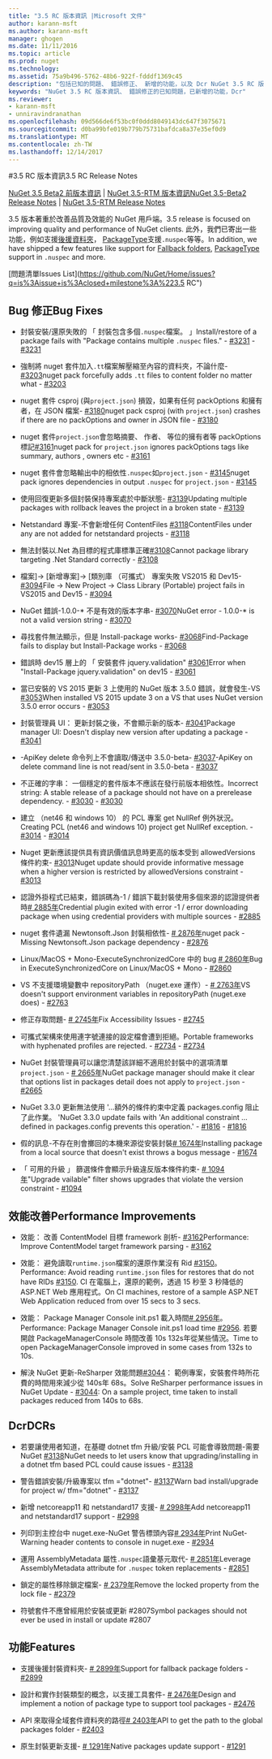 ```yaml
---
title: "3.5 RC 版本資訊 |Microsoft 文件"
author: karann-msft
ms.author: karann-msft
manager: ghogen
ms.date: 11/11/2016
ms.topic: article
ms.prod: nuget
ms.technology: 
ms.assetid: 75a9b496-5762-48b6-922f-fdddf1369c45
description: "包括已知的問題、 錯誤修正、 新增的功能，以及 Dcr NuGet 3.5 RC 版本資訊。"
keywords: "NuGet 3.5 RC 版本資訊、 錯誤修正的已知問題，已新增的功能，Dcr"
ms.reviewer:
- karann-msft
- unniravindranathan
ms.openlocfilehash: 09d566de6f53bc0f0ddd8049143dc647f3075671
ms.sourcegitcommit: d0ba99bfe019b779b75731bafdca8a37e35ef0d9
ms.translationtype: MT
ms.contentlocale: zh-TW
ms.lasthandoff: 12/14/2017
---
```

#<a name="35-rc-release-notes"></a><span data-ttu-id="87128-104">3.5 RC 版本資訊</span><span class="sxs-lookup"><span data-stu-id="87128-104">3.5 RC Release Notes</span></span>

<span data-ttu-id="87128-105">[NuGet 3.5 Beta2 前版本資訊](../release-notes/nuget-3.5-Beta2.md) | [NuGet 3.5-RTM 版本資訊](../release-notes/nuget-3.5-RTM.md)</span><span class="sxs-lookup"><span data-stu-id="87128-105">[NuGet 3.5-Beta2 Release Notes](../release-notes/nuget-3.5-Beta2.md) | [NuGet 3.5-RTM Release Notes](../release-notes/nuget-3.5-RTM.md)</span></span>

<span data-ttu-id="87128-106">3.5 版本著重於改善品質及效能的 NuGet 用戶端。</span><span class="sxs-lookup"><span data-stu-id="87128-106">3.5 release is focused on improving quality and performance of NuGet clients.</span></span> <span data-ttu-id="87128-107">此外，我們已寄出一些功能，例如支援[後援資料夾](https://github.com/NuGet/Home/issues/2899)， [PackageType](https://github.com/NuGet/Home/issues/2476)支援`.nuspec`等等。</span><span class="sxs-lookup"><span data-stu-id="87128-107">In addition, we have shipped a few features like support for [Fallback folders](https://github.com/NuGet/Home/issues/2899), [PackageType](https://github.com/NuGet/Home/issues/2476) support in `.nuspec` and more.</span></span>

[<span data-ttu-id="87128-108">問題清單</span><span class="sxs-lookup"><span data-stu-id="87128-108">Issues List</span></span>](https://github.com/NuGet/Home/issues?q=is%3Aissue+is%3Aclosed+milestone%3A%223.5 RC")

## <a name="bug-fixes"></a><span data-ttu-id="87128-109">Bug 修正</span><span class="sxs-lookup"><span data-stu-id="87128-109">Bug Fixes</span></span>

* <span data-ttu-id="87128-110">封裝安裝/還原失敗的 「 封裝包含多個`.nuspec`檔案。 」</span><span class="sxs-lookup"><span data-stu-id="87128-110">Install/restore of a package fails with "Package contains multiple `.nuspec` files."</span></span><span data-ttu-id="87128-111"> - [#3231](https://github.com/NuGet/Home/issues/3231)</span><span class="sxs-lookup"><span data-stu-id="87128-111"> - [#3231](https://github.com/NuGet/Home/issues/3231)</span></span>

* <span data-ttu-id="87128-112">強制將 nuget 套件加入`.tt`檔案解壓縮至內容的資料夾，不論什麼- [#3203](https://github.com/NuGet/Home/issues/3203)</span><span class="sxs-lookup"><span data-stu-id="87128-112">nuget pack forcefully adds `.tt` files to content folder no matter what - [#3203](https://github.com/NuGet/Home/issues/3203)</span></span>

* <span data-ttu-id="87128-113">nuget 套件 csproj (與`project.json`) 損毀，如果有任何 packOptions 和擁有者，在 JSON 檔案- [#3180](https://github.com/NuGet/Home/issues/3180)</span><span class="sxs-lookup"><span data-stu-id="87128-113">nuget pack csproj (with `project.json`) crashes if there are no packOptions and owner in JSON file - [#3180](https://github.com/NuGet/Home/issues/3180)</span></span>

* <span data-ttu-id="87128-114">nuget 套件`project.json`會忽略摘要、 作者、 等位的擁有者等 packOptions 標記[#3161](https://github.com/NuGet/Home/issues/3161)</span><span class="sxs-lookup"><span data-stu-id="87128-114">nuget pack for `project.json` ignores packOptions tags like summary, authors , owners etc - [#3161](https://github.com/NuGet/Home/issues/3161)</span></span>

* <span data-ttu-id="87128-115">nuget 套件會忽略輸出中的相依性`.nuspec`如`project.json`  -  [#3145](https://github.com/NuGet/Home/issues/3145)</span><span class="sxs-lookup"><span data-stu-id="87128-115">nuget pack ignores dependencies in output `.nuspec` for `project.json` - [#3145](https://github.com/NuGet/Home/issues/3145)</span></span>

* <span data-ttu-id="87128-116">使用回復更新多個封裝保持專案處於中斷狀態- [#3139](https://github.com/NuGet/Home/issues/3139)</span><span class="sxs-lookup"><span data-stu-id="87128-116">Updating multiple packages with rollback leaves the project in a broken state - [#3139](https://github.com/NuGet/Home/issues/3139)</span></span>

* <span data-ttu-id="87128-117">Netstandard 專案-不會新增任何 ContentFiles [#3118](https://github.com/NuGet/Home/issues/3118)</span><span class="sxs-lookup"><span data-stu-id="87128-117">ContentFiles under any are not added for netstandard projects - [#3118](https://github.com/NuGet/Home/issues/3118)</span></span>

* <span data-ttu-id="87128-118">無法封裝以.Net 為目標的程式庫標準正確[#3108](https://github.com/NuGet/Home/issues/3108)</span><span class="sxs-lookup"><span data-stu-id="87128-118">Cannot package library targeting .Net Standard correctly - [#3108](https://github.com/NuGet/Home/issues/3108)</span></span>

* <span data-ttu-id="87128-119">檔案]-> [新增專案]-> [類別庫 （可攜式） 專案失敗 VS2015 和 Dev15- [#3094](https://github.com/NuGet/Home/issues/3094)</span><span class="sxs-lookup"><span data-stu-id="87128-119">File -> New Project -> Class Library (Portable) project fails in VS2015 and Dev15 - [#3094](https://github.com/NuGet/Home/issues/3094)</span></span>

* <span data-ttu-id="87128-120">NuGet 錯誤-1.0.0-* 不是有效的版本字串- [#3070](https://github.com/NuGet/Home/issues/3070)</span><span class="sxs-lookup"><span data-stu-id="87128-120">NuGet error - 1.0.0-* is not a valid version string - [#3070](https://github.com/NuGet/Home/issues/3070)</span></span>

* <span data-ttu-id="87128-121">尋找套件無法顯示，但是 Install-package works- [#3068](https://github.com/NuGet/Home/issues/3068)</span><span class="sxs-lookup"><span data-stu-id="87128-121">Find-Package fails to display but Install-Package works - [#3068](https://github.com/NuGet/Home/issues/3068)</span></span>

* <span data-ttu-id="87128-122">錯誤時 dev15 層上的 「 安裝套件 jquery.validation" [#3061](https://github.com/NuGet/Home/issues/3061)</span><span class="sxs-lookup"><span data-stu-id="87128-122">Error when "Install-Package jquery.validation" on dev15 - [#3061](https://github.com/NuGet/Home/issues/3061)</span></span>

* <span data-ttu-id="87128-123">當已安裝的 VS 2015 更新 3 上使用的 NuGet 版本 3.5.0 錯誤，就會發生-VS [#3053](https://github.com/NuGet/Home/issues/3053)</span><span class="sxs-lookup"><span data-stu-id="87128-123">When installed VS 2015 update 3 on a VS that uses NuGet version 3.5.0 error occurs - [#3053](https://github.com/NuGet/Home/issues/3053)</span></span>

* <span data-ttu-id="87128-124">封裝管理員 UI： 更新封裝之後，不會顯示新的版本- [#3041](https://github.com/NuGet/Home/issues/3041)</span><span class="sxs-lookup"><span data-stu-id="87128-124">Package manager UI: Doesn't display new version after updating a package - [#3041](https://github.com/NuGet/Home/issues/3041)</span></span>

* <span data-ttu-id="87128-125">-ApiKey delete 命令列上不會讀取/傳送中 3.5.0-beta- [#3037](https://github.com/NuGet/Home/issues/3037)</span><span class="sxs-lookup"><span data-stu-id="87128-125">-ApiKey on delete command line is not read/sent in 3.5.0-beta - [#3037](https://github.com/NuGet/Home/issues/3037)</span></span>

* <span data-ttu-id="87128-126">不正確的字串： 一個穩定的套件版本不應該在發行前版本相依性。</span><span class="sxs-lookup"><span data-stu-id="87128-126">Incorrect string: A stable release of a package should not have on a prerelease dependency.</span></span><span data-ttu-id="87128-127"> - [#3030](https://github.com/NuGet/Home/issues/3030)</span><span class="sxs-lookup"><span data-stu-id="87128-127"> - [#3030](https://github.com/NuGet/Home/issues/3030)</span></span>

* <span data-ttu-id="87128-128">建立 （net46 和 windows 10） 的 PCL 專案 get NullRef 例外狀況。</span><span class="sxs-lookup"><span data-stu-id="87128-128">Creating PCL (net46 and windows 10) project get NullRef exception.</span></span><span data-ttu-id="87128-129"> - [#3014](https://github.com/NuGet/Home/issues/3014)</span><span class="sxs-lookup"><span data-stu-id="87128-129"> - [#3014](https://github.com/NuGet/Home/issues/3014)</span></span>

* <span data-ttu-id="87128-130">Nuget 更新應該提供具有資訊價值訊息時更高的版本受到 allowedVersions 條件約束- [#3013](https://github.com/NuGet/Home/issues/3013)</span><span class="sxs-lookup"><span data-stu-id="87128-130">Nuget update should provide informative message when a higher version is restricted by allowedVersions constraint - [#3013](https://github.com/NuGet/Home/issues/3013)</span></span>

* <span data-ttu-id="87128-131">認證外掛程式已結束，錯誤碼為-1 / 錯誤下載封裝使用多個來源的認證提供者時[# 2885年](https://github.com/NuGet/Home/issues/2885)</span><span class="sxs-lookup"><span data-stu-id="87128-131">Credential plugin exited with error -1 / error downloading package when using credential providers with multiple sources - [#2885](https://github.com/NuGet/Home/issues/2885)</span></span>

* <span data-ttu-id="87128-132">nuget 套件遺漏 Newtonsoft.Json 封裝相依性- [# 2876年](https://github.com/NuGet/Home/issues/2876)</span><span class="sxs-lookup"><span data-stu-id="87128-132">nuget pack - Missing Newtonsoft.Json package dependency - [#2876](https://github.com/NuGet/Home/issues/2876)</span></span>

* <span data-ttu-id="87128-133">Linux/MacOS + Mono-ExecuteSynchronizedCore 中的 bug [# 2860年](https://github.com/NuGet/Home/issues/2860)</span><span class="sxs-lookup"><span data-stu-id="87128-133">Bug in ExecuteSynchronizedCore on Linux/MacOS + Mono - [#2860](https://github.com/NuGet/Home/issues/2860)</span></span>

* <span data-ttu-id="87128-134">VS 不支援環境變數中 repositoryPath （nuget.exe 運作）- [# 2763年](https://github.com/NuGet/Home/issues/2763)</span><span class="sxs-lookup"><span data-stu-id="87128-134">VS doesn't support environment variables in repositoryPath (nuget.exe does) - [#2763](https://github.com/NuGet/Home/issues/2763)</span></span>

* <span data-ttu-id="87128-135">修正存取問題- [# 2745年](https://github.com/NuGet/Home/issues/2745)</span><span class="sxs-lookup"><span data-stu-id="87128-135">Fix Accessibility Issues - [#2745](https://github.com/NuGet/Home/issues/2745)</span></span>

* <span data-ttu-id="87128-136">可攜式架構來使用連字號連接的設定檔會遭到拒絕。</span><span class="sxs-lookup"><span data-stu-id="87128-136">Portable frameworks with hyphenated profiles are rejected.</span></span><span data-ttu-id="87128-137"> - [#2734](https://github.com/NuGet/Home/issues/2734)</span><span class="sxs-lookup"><span data-stu-id="87128-137"> - [#2734](https://github.com/NuGet/Home/issues/2734)</span></span>

* <span data-ttu-id="87128-138">NuGet 封裝管理員可以讓您清楚該詳細不適用於封裝中的選項清單`project.json`  -  [# 2665年](https://github.com/NuGet/Home/issues/2665)</span><span class="sxs-lookup"><span data-stu-id="87128-138">NuGet package manager should make it clear that options list in packages detail does not apply to `project.json` - [#2665](https://github.com/NuGet/Home/issues/2665)</span></span>

* <span data-ttu-id="87128-139">NuGet 3.3.0 更新無法使用 '...額外的條件約束中定義 packages.config 阻止了此作業。 '</span><span class="sxs-lookup"><span data-stu-id="87128-139">NuGet 3.3.0 update fails with 'An additional constraint ... defined in packages.config prevents this operation.'</span></span><span data-ttu-id="87128-140"> - [#1816](https://github.com/NuGet/Home/issues/1816)</span><span class="sxs-lookup"><span data-stu-id="87128-140"> - [#1816](https://github.com/NuGet/Home/issues/1816)</span></span>

* <span data-ttu-id="87128-141">假的訊息-不存在則會擲回的本機來源從安裝封裝[# 1674年](https://github.com/NuGet/Home/issues/1674)</span><span class="sxs-lookup"><span data-stu-id="87128-141">Installing package from a local source that doesn't exist throws a bogus message - [#1674](https://github.com/NuGet/Home/issues/1674)</span></span>

* <span data-ttu-id="87128-142">「 可用的升級 」 篩選條件會顯示升級違反版本條件約束- [# 1094年](https://github.com/NuGet/Home/issues/1094)</span><span class="sxs-lookup"><span data-stu-id="87128-142">"Upgrade vailable" filter shows upgrades that violate the version constraint - [#1094](https://github.com/NuGet/Home/issues/1094)</span></span>

## <a name="performance-improvements"></a><span data-ttu-id="87128-143">效能改善</span><span class="sxs-lookup"><span data-stu-id="87128-143">Performance Improvements</span></span>

* <span data-ttu-id="87128-144">效能： 改善 ContentModel 目標 framework 剖析- [#3162](https://github.com/NuGet/Home/issues/3162)</span><span class="sxs-lookup"><span data-stu-id="87128-144">Performance: Improve ContentModel target framework parsing - [#3162](https://github.com/NuGet/Home/issues/3162)</span></span>

* <span data-ttu-id="87128-145">效能： 避免讀取`runtime.json`檔案的還原作業沒有 Rid [#3150](https://github.com/NuGet/Home/issues/3150)。</span><span class="sxs-lookup"><span data-stu-id="87128-145">Performance: Avoid reading `runtime.json` files for restores that do not have RIDs [#3150](https://github.com/NuGet/Home/issues/3150).</span></span> <span data-ttu-id="87128-146">CI 在電腦上，還原的範例，透過 15 秒至 3 秒降低的 ASP.NET Web 應用程式。</span><span class="sxs-lookup"><span data-stu-id="87128-146">On CI machines, restore of a sample ASP.NET Web Application reduced from over 15 secs to 3 secs.</span></span>

* <span data-ttu-id="87128-147">效能： Package Manager Console init.ps1 載入時間[# 2956年](https://github.com/NuGet/Home/issues/2956)。</span><span class="sxs-lookup"><span data-stu-id="87128-147">Performance: Package Manager Console init.ps1 load time [#2956](https://github.com/NuGet/Home/issues/2956).</span></span> <span data-ttu-id="87128-148">若要開啟 PackageManagerConsole 時間改善 10s 132s年從某些情況。</span><span class="sxs-lookup"><span data-stu-id="87128-148">Time to open PackageManagerConsole improved in some cases from 132s to 10s.</span></span>

* <span data-ttu-id="87128-149">解決 NuGet 更新-ReSharper 效能問題[#3044](https://github.com/NuGet/Home/issues/3044)： 範例專案，安裝套件時所花費的時間用來減少從 140s年 68s。</span><span class="sxs-lookup"><span data-stu-id="87128-149">Solve ReSharper performance issues in NuGet Update - [#3044](https://github.com/NuGet/Home/issues/3044): On a sample project, time taken to install packages reduced from 140s to 68s.</span></span>

## <a name="dcrs"></a><span data-ttu-id="87128-150">Dcr</span><span class="sxs-lookup"><span data-stu-id="87128-150">DCRs</span></span>

* <span data-ttu-id="87128-151">若要讓使用者知道，在基礎 dotnet tfm 升級/安裝 PCL 可能會導致問題-需要 NuGet [#3138](https://github.com/NuGet/Home/issues/3138)</span><span class="sxs-lookup"><span data-stu-id="87128-151">NuGet needs to let users know that upgrading/installing in a dotnet tfm based PCL could cause issues - [#3138](https://github.com/NuGet/Home/issues/3138)</span></span>

* <span data-ttu-id="87128-152">警告錯誤安裝/升級專案以 tfm ="dotnet"- [#3137](https://github.com/NuGet/Home/issues/3137)</span><span class="sxs-lookup"><span data-stu-id="87128-152">Warn bad install/upgrade for project w/ tfm="dotnet" - [#3137](https://github.com/NuGet/Home/issues/3137)</span></span>

* <span data-ttu-id="87128-153">新增 netcoreapp11 和 netstandard17 支援- [# 2998年](https://github.com/NuGet/Home/issues/2998)</span><span class="sxs-lookup"><span data-stu-id="87128-153">Add netcoreapp11 and netstandard17 support - [#2998](https://github.com/NuGet/Home/issues/2998)</span></span>

* <span data-ttu-id="87128-154">列印到主控台中 nuget.exe-NuGet 警告標頭內容[# 2934年](https://github.com/NuGet/Home/issues/2934)</span><span class="sxs-lookup"><span data-stu-id="87128-154">Print NuGet-Warning header contents to console in nuget.exe - [#2934](https://github.com/NuGet/Home/issues/2934)</span></span>

* <span data-ttu-id="87128-155">運用 AssemblyMetadata 屬性`.nuspec`語彙基元取代- [# 2851年](https://github.com/NuGet/Home/issues/2851)</span><span class="sxs-lookup"><span data-stu-id="87128-155">Leverage AssemblyMetadata attribute for `.nuspec` token replacements - [#2851](https://github.com/NuGet/Home/issues/2851)</span></span>

* <span data-ttu-id="87128-156">鎖定的屬性移除鎖定檔案- [# 2379年](https://github.com/NuGet/Home/issues/2379)</span><span class="sxs-lookup"><span data-stu-id="87128-156">Remove the locked property from the lock file - [#2379](https://github.com/NuGet/Home/issues/2379)</span></span>

* <span data-ttu-id="87128-157">符號套件不應曾經用於安裝或更新 #2807</span><span class="sxs-lookup"><span data-stu-id="87128-157">Symbol packages should not ever be used in install or update #2807</span></span>

## <a name="features"></a><span data-ttu-id="87128-158">功能</span><span class="sxs-lookup"><span data-stu-id="87128-158">Features</span></span>

* <span data-ttu-id="87128-159">支援後援封裝資料夾- [# 2899年](https://github.com/NuGet/Home/issues/2899)</span><span class="sxs-lookup"><span data-stu-id="87128-159">Support for fallback package folders - [#2899](https://github.com/NuGet/Home/issues/2899)</span></span>

* <span data-ttu-id="87128-160">設計和實作封裝類型的概念，以支援工具套件- [# 2476年](https://github.com/NuGet/Home/issues/2476)</span><span class="sxs-lookup"><span data-stu-id="87128-160">Design and implement a notion of package type to support tool packages - [#2476](https://github.com/NuGet/Home/issues/2476)</span></span>

* <span data-ttu-id="87128-161">API 來取得全域套件資料夾的路徑[# 2403年](https://github.com/NuGet/Home/issues/2403)</span><span class="sxs-lookup"><span data-stu-id="87128-161">API to get the path to the global packages folder - [#2403](https://github.com/NuGet/Home/issues/2403)</span></span>

* <span data-ttu-id="87128-162">原生封裝更新支援- [# 1291年](https://github.com/NuGet/Home/issues/1291)</span><span class="sxs-lookup"><span data-stu-id="87128-162">Native packages update support - [#1291](https://github.com/NuGet/Home/issues/1291)</span></span>
